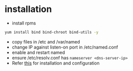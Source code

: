# installation
* install rpms
```bash
yum install bind bind-chroot bind-utils -y
```
* copy files in /etc and /var/named 
* change IP against listen-on port in /etc/named.conf
* enable and restart named
* ensure /etc/resolv.conf has `nameserver <dns-server-ip>`
* Refer [this](https://opensource.com/article/17/4/build-your-own-name-server) for installation and configuration
